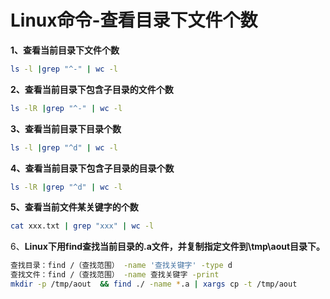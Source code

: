 # Linux命令-查看目录下文件个数

**1、查看当前目录下文件个数**

```BASH
ls -l |grep "^-" | wc -l
```

**2、查看当前目录下包含子目录的文件个数**

```bash
ls -lR |grep "^-" | wc -l
```

 **3、查看当前目录下目录个数**

```bash
ls -l |grep "^d" | wc -l
```

**4、查看当前目录下包含子目录的目录个数**

```bash
ls -lR |grep "^d" | wc -l
```

**5、查看当前文件某关键字的个数**

```bash
cat xxx.txt | grep "xxx" | wc -l
```

6、**Linux下用find查找当前目录的.a文件，并复制指定文件到\tmp\aout目录下。**

```bash
查找目录：find /（查找范围） -name '查找关键字' -type d
查找文件：find /（查找范围） -name 查找关键字 -print
mkdir -p /tmp/aout  && find ./ -name *.a | xargs cp -t /tmp/aout
```


